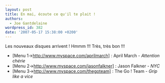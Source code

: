 ```yaml
---
layout: post
title: En mai, écoute ce qu'il te plait !
authors:
  - Joe Gantdelaine
wordpress_id: 382
date: '2007-05-17 15:38:00 +0200'
---
```

Les nouveaux disques arrivent ! Hmmm !!! Très, très bon !!!

- [Menu 1->http://www.myspace.com/aprilmarch] : April March - *Attention chérie*
- [Menu 2->http://www.myspace.com/jasonfalkner] : Jason Falkner - *NYC*
- [Menu 3->http://www.myspace.com/thegoteam] : The Go ! Team - *Grip like a vice*

